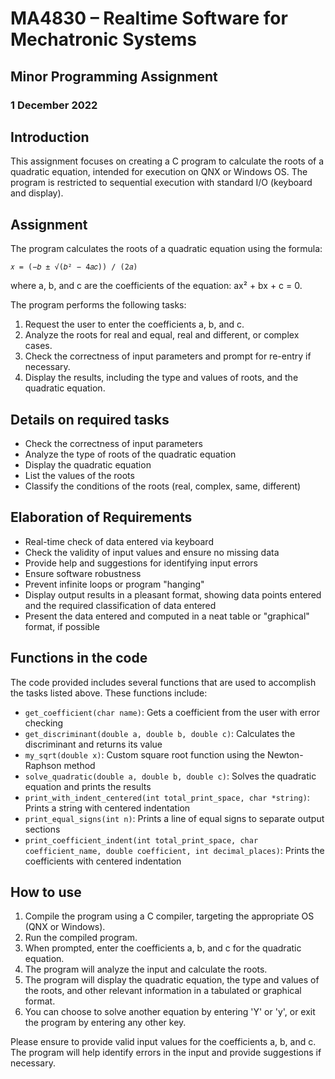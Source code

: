 
# MA4830 – Realtime Software for Mechatronic Systems

## Minor Programming Assignment

### 1 December 2022

## Introduction

This assignment focuses on creating a C program to calculate the roots of a quadratic equation, intended for execution on QNX or Windows OS. The program is restricted to sequential execution with standard I/O (keyboard and display).

## Assignment

The program calculates the roots of a quadratic equation using the formula:

`𝑥 = (−𝑏 ± √(𝑏² − 4𝑎𝑐)) / (2𝑎)`

where a, b, and c are the coefficients of the equation: ax² + bx + c = 0.

The program performs the following tasks:

1.  Request the user to enter the coefficients a, b, and c.
2.  Analyze the roots for real and equal, real and different, or complex cases.
3.  Check the correctness of input parameters and prompt for re-entry if necessary.
4.  Display the results, including the type and values of roots, and the quadratic equation.

## Details on required tasks

-   Check the correctness of input parameters
-   Analyze the type of roots of the quadratic equation
-   Display the quadratic equation
-   List the values of the roots
-   Classify the conditions of the roots (real, complex, same, different)

## Elaboration of Requirements

-   Real-time check of data entered via keyboard
-   Check the validity of input values and ensure no missing data
-   Provide help and suggestions for identifying input errors
-   Ensure software robustness
-   Prevent infinite loops or program "hanging"
-   Display output results in a pleasant format, showing data points entered and the required classification of data entered
-   Present the data entered and computed in a neat table or "graphical" format, if possible

## Functions in the code

The code provided includes several functions that are used to accomplish the tasks listed above. These functions include:

-   `get_coefficient(char name)`: Gets a coefficient from the user with error checking
-   `get_discriminant(double a, double b, double c)`: Calculates the discriminant and returns its value
-   `my_sqrt(double x)`: Custom square root function using the Newton-Raphson method
-   `solve_quadratic(double a, double b, double c)`: Solves the quadratic equation and prints the results
-   `print_with_indent_centered(int total_print_space, char *string)`: Prints a string with centered indentation
-   `print_equal_signs(int n)`: Prints a line of equal signs to separate output sections
-   `print_coefficient_indent(int total_print_space, char coefficient_name, double coefficient, int decimal_places)`: Prints the coefficients with centered indentation

## How to use

1.  Compile the program using a C compiler, targeting the appropriate OS (QNX or Windows).
2.  Run the compiled program.
3.  When prompted, enter the coefficients a, b, and c for the quadratic equation.
4.  The program will analyze the input and calculate the roots.
5.  The program will display the quadratic equation, the type and values of the roots, and other relevant information in a tabulated or graphical format.
6.  You can choose to solve another equation by entering 'Y' or 'y', or exit the program by entering any other key.

Please ensure to provide valid input values for the coefficients a, b, and c. The program will help identify errors in the input and provide suggestions if necessary.